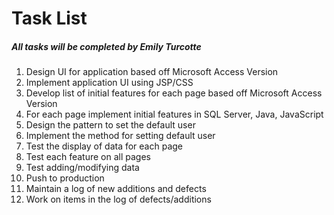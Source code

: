 # Task List
##### All tasks will be completed by Emily Turcotte

1. Design UI for application based off Microsoft Access Version
2. Implement application UI using JSP/CSS
3. Develop list of initial features for each page based off Microsoft Access Version
4. For each page implement initial features in SQL Server, Java, JavaScript
5. Design the pattern to set the default user
6. Implement the method for setting default user
7. Test the display of data for each page
8. Test each feature on all pages
9. Test adding/modifying data
10. Push to production
11. Maintain a log of new additions and defects
12. Work on items in the log of defects/additions
